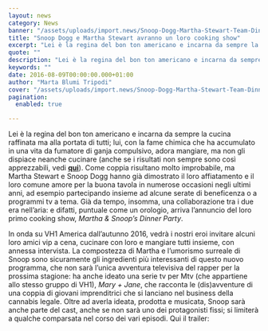 ```yaml
---
layout: news
category: News
banner: "/assets/uploads/import.news/Snoop-Dogg-Martha-Stewart-Team-Dinner-Party-TV-Series.png"
title: "Snoop Dogg e Martha Stewart avranno un loro cooking show"
excerpt: "Lei è la regina del bon ton americano e incarna da sempre la cucina raffinata ma alla portata di tutti; lui, con la fame chimica che ha accumulato in una vita da fumatore di ganja compulsivo, adora mangiare, ma non gli dispiace neanche cucinare (anche se i risultati non sempre sono così apprezzabili, vedi qui). [&hellip"
quote: ""
description: "Lei è la regina del bon ton americano e incarna da sempre la cucina raffinata ma alla portata di tutti; lui, con la fame chimica che ha accumulato in una vita da fumatore di ganja compulsivo, adora mangiare, ma non gli dispiace neanche cucinare (anche se i risultati non sempre sono così apprezzabili, vedi qui). [&hellip"
keywords: ""
date: 2016-08-09T00:00:00.000+01:00
author: "Marta Blumi Tripodi"
cover: "/assets/uploads/import.news/Snoop-Dogg-Martha-Stewart-Team-Dinner-Party-TV-Series.png"
pagination:
  enabled: true

---
```


Lei è la regina del bon ton americano e incarna da sempre la cucina raffinata ma alla portata di tutti; lui, con la fame chimica che ha accumulato in una vita da fumatore di ganja compulsivo, adora mangiare, ma non gli dispiace neanche cucinare (anche se i risultati non sempre sono così apprezzabili, vedi [**qui**](https://hotmc.com/cooking-with-snoop-dogg-super-bowl-edition/)). Come coppia risultano molto improbabile, ma Martha Stewart e Snoop Dogg hanno già dimostrato il loro affiatamento e il loro comune amore per la buona tavola in numerose occasioni negli ultimi anni, ad esempio partecipando insieme ad alcune serate di beneficenza o a programmi tv a tema. Già da tempo, insomma, una collaborazione tra i due era nell’aria: e difatti, puntuale come un orologio, arriva l’annuncio del loro primo cooking show, _Martha & Snoop’s Dinner Party_.

In onda su VH1 America dall’autunno 2016, vedrà i nostri eroi invitare alcuni loro amici vip a cena, cucinare con loro e mangiare tutti insieme, con annessa intervista. La compostezza di Martha e l’umorismo surreale di Snoop sono sicuramente gli ingredienti più interessanti di questo nuovo programma, che non sarà l’unica avventura televisiva del rapper per la prossima stagione: ha anche ideato una serie tv per Mtv (che appartiene allo stesso gruppo di VH1), _Mary + Jane_, che racconta le (dis)avventure di una coppia di giovani imprenditrici che si lanciano nel business della cannabis legale. Oltre ad averla ideata, prodotta e musicata, Snoop sarà anche parte del cast, anche se non sarà uno dei protagonisti fissi; si limiterà a qualche comparsata nel corso dei vari episodi. Qui il trailer: